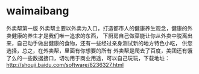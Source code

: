 # waimaibang
外卖帮第一版
外卖帮主要以外卖为入口，打造都市人的健康养生观念，健康的外卖健康的养生才是我们唯一追求的东西，
下厨房自己做菜能让你从外卖中脱离出来，自己动手做出健康的食物，还有一些经过亲身测试新的地方特色小吃，
供您选择，总之，在外卖帮，里面有你想要的所有
外卖帮是爬去了百度，美团还有饿了么的一些数据接口，切勿用于商业用途，可以自己玩玩，下载地址：
http://shouji.baidu.com/software/8236327.html

